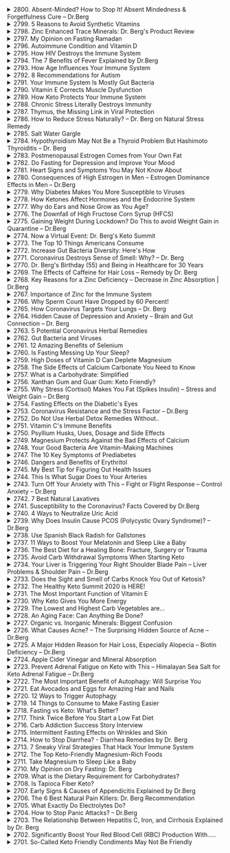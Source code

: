 <details>
<summary>2800. Absent-Minded? How to Stop It! Absent Mindedness & Forgetfulness Cure – Dr.Berg</summary><br>

<a href="https://www.youtube.com/watch?v=TVK8iOs1iHw" target="_blank">
    <img src="https://img.youtube.com/vi/TVK8iOs1iHw/maxresdefault.jpg" alt="[Youtube]" width="200">
</a>


</details>

<details>
<summary>2799. 5 Reasons to Avoid Synthetic Vitamins</summary><br>

<a href="https://www.youtube.com/watch?v=-cF7cLlrJn8" target="_blank">
    <img src="https://img.youtube.com/vi/-cF7cLlrJn8/maxresdefault.jpg" alt="[Youtube]" width="200">
</a>


</details>

<details>
<summary>2798. Zinc Enhanced Trace Minerals: Dr. Berg's Product Review</summary><br>

<a href="https://www.youtube.com/watch?v=UTmdWe8c5so" target="_blank">
    <img src="https://img.youtube.com/vi/UTmdWe8c5so/maxresdefault.jpg" alt="[Youtube]" width="200">
</a>


</details>

<details>
<summary>2797. My Opinion on Fasting Ramadan</summary><br>

<a href="https://www.youtube.com/watch?v=eDXkgbzcrDU" target="_blank">
    <img src="https://img.youtube.com/vi/eDXkgbzcrDU/maxresdefault.jpg" alt="[Youtube]" width="200">
</a>


</details>

<details>
<summary>2796. Autoimmune Condition and Vitamin D</summary><br>

<a href="https://www.youtube.com/watch?v=J4UzsjMzmRU" target="_blank">
    <img src="https://img.youtube.com/vi/J4UzsjMzmRU/maxresdefault.jpg" alt="[Youtube]" width="200">
</a>


</details>

<details>
<summary>2795. How HIV Destroys the Immune System</summary><br>

<a href="https://www.youtube.com/watch?v=_MIIzI6wIw0" target="_blank">
    <img src="https://img.youtube.com/vi/_MIIzI6wIw0/maxresdefault.jpg" alt="[Youtube]" width="200">
</a>


</details>

<details>
<summary>2794. The 7 Benefits of Fever Explained by Dr.Berg</summary><br>

<a href="https://www.youtube.com/watch?v=EKBJrF6-3kw" target="_blank">
    <img src="https://img.youtube.com/vi/EKBJrF6-3kw/maxresdefault.jpg" alt="[Youtube]" width="200">
</a>


</details>

<details>
<summary>2793. How Age Influences Your Immune System</summary><br>

<a href="https://www.youtube.com/watch?v=hgDSa8F4CYU" target="_blank">
    <img src="https://img.youtube.com/vi/hgDSa8F4CYU/maxresdefault.jpg" alt="[Youtube]" width="200">
</a>


</details>

<details>
<summary>2792. 8 Recommendations for Autism</summary><br>

<a href="https://www.youtube.com/watch?v=pLZTahnsheI" target="_blank">
    <img src="https://img.youtube.com/vi/pLZTahnsheI/maxresdefault.jpg" alt="[Youtube]" width="200">
</a>


</details>

<details>
<summary>2791. Your Immune System Is Mostly Gut Bacteria</summary><br>

<a href="https://www.youtube.com/watch?v=Zfyn_gOpxHU" target="_blank">
    <img src="https://img.youtube.com/vi/Zfyn_gOpxHU/maxresdefault.jpg" alt="[Youtube]" width="200">
</a>


</details>

<details>
<summary>2790. Vitamin E Corrects Muscle Dysfunction</summary><br>

<a href="https://www.youtube.com/watch?v=qeoHTRLtJHc" target="_blank">
    <img src="https://img.youtube.com/vi/qeoHTRLtJHc/maxresdefault.jpg" alt="[Youtube]" width="200">
</a>


</details>

<details>
<summary>2789. How Keto Protects Your Immune System</summary><br>

<a href="https://www.youtube.com/watch?v=frFzCZXGYIY" target="_blank">
    <img src="https://img.youtube.com/vi/frFzCZXGYIY/maxresdefault.jpg" alt="[Youtube]" width="200">
</a>


</details>

<details>
<summary>2788. Chronic Stress Literally Destroys Immunity</summary><br>

<a href="https://www.youtube.com/watch?v=DMdtAHpNTSQ" target="_blank">
    <img src="https://img.youtube.com/vi/DMdtAHpNTSQ/maxresdefault.jpg" alt="[Youtube]" width="200">
</a>


</details>

<details>
<summary>2787. Thymus, the Missing Link in Viral Protection</summary><br>

<a href="https://www.youtube.com/watch?v=hynF5ZLEluc" target="_blank">
    <img src="https://img.youtube.com/vi/hynF5ZLEluc/maxresdefault.jpg" alt="[Youtube]" width="200">
</a>


</details>

<details>
<summary>2786. How to Reduce Stress Naturally? – Dr. Berg on Natural Stress Remedy</summary><br>

<a href="https://www.youtube.com/watch?v=rZb-t2jr7FI" target="_blank">
    <img src="https://img.youtube.com/vi/rZb-t2jr7FI/maxresdefault.jpg" alt="[Youtube]" width="200">
</a>


</details>

<details>
<summary>2785. Salt Water Gargle</summary><br>

<a href="https://www.youtube.com/watch?v=LBF9GPjHv6A" target="_blank">
    <img src="https://img.youtube.com/vi/LBF9GPjHv6A/maxresdefault.jpg" alt="[Youtube]" width="200">
</a>


</details>

<details>
<summary>2784. Hypothyroidism May Not Be a Thyroid Problem But Hashimoto Thyroiditis – Dr. Berg</summary><br>

<a href="https://www.youtube.com/watch?v=f6WtYDFbpig" target="_blank">
    <img src="https://img.youtube.com/vi/f6WtYDFbpig/maxresdefault.jpg" alt="[Youtube]" width="200">
</a>


</details>

<details>
<summary>2783. Postmenopausal Estrogen Comes from Your Own Fat</summary><br>

<a href="https://www.youtube.com/watch?v=pdWU0oaPYNo" target="_blank">
    <img src="https://img.youtube.com/vi/pdWU0oaPYNo/maxresdefault.jpg" alt="[Youtube]" width="200">
</a>


</details>

<details>
<summary>2782. Do Fasting for Depression and Improve Your Mood</summary><br>

<a href="https://www.youtube.com/watch?v=1zH5dbzGm4Y" target="_blank">
    <img src="https://img.youtube.com/vi/1zH5dbzGm4Y/maxresdefault.jpg" alt="[Youtube]" width="200">
</a>


</details>

<details>
<summary>2781. Heart Signs and Symptoms You May Not Know About</summary><br>

<a href="https://www.youtube.com/watch?v=PUTN58BiFOA" target="_blank">
    <img src="https://img.youtube.com/vi/PUTN58BiFOA/maxresdefault.jpg" alt="[Youtube]" width="200">
</a>


</details>

<details>
<summary>2780. Consequences of High Estrogen in Men – Estrogen Dominance Effects in Men – Dr.Berg</summary><br>

<a href="https://www.youtube.com/watch?v=9KDMqqCR3sg" target="_blank">
    <img src="https://img.youtube.com/vi/9KDMqqCR3sg/maxresdefault.jpg" alt="[Youtube]" width="200">
</a>


</details>

<details>
<summary>2779. Why Diabetes Makes You More Susceptible to Viruses</summary><br>

<a href="https://www.youtube.com/watch?v=A2fGntTtSpY" target="_blank">
    <img src="https://img.youtube.com/vi/A2fGntTtSpY/maxresdefault.jpg" alt="[Youtube]" width="200">
</a>


</details>

<details>
<summary>2778. How Ketones Affect Hormones and the Endocrine System</summary><br>

<a href="https://www.youtube.com/watch?v=xBzFo9EvCmw" target="_blank">
    <img src="https://img.youtube.com/vi/xBzFo9EvCmw/maxresdefault.jpg" alt="[Youtube]" width="200">
</a>


</details>

<details>
<summary>2777. Why do Ears and Nose Grow as You Age?</summary><br>

<a href="https://www.youtube.com/watch?v=t6KFyBt9BNs" target="_blank">
    <img src="https://img.youtube.com/vi/t6KFyBt9BNs/maxresdefault.jpg" alt="[Youtube]" width="200">
</a>


</details>

<details>
<summary>2776. The Downfall of High Fructose Corn Syrup (HFCS)</summary><br>

<a href="https://www.youtube.com/watch?v=o6QVVwPOQwk" target="_blank">
    <img src="https://img.youtube.com/vi/o6QVVwPOQwk/maxresdefault.jpg" alt="[Youtube]" width="200">
</a>


</details>

<details>
<summary>2775. Gaining Weight During Lockdown? Do This to avoid Weight Gain in Quarantine – Dr.Berg</summary><br>

<a href="https://www.youtube.com/watch?v=7oPcu-6Tt5g" target="_blank">
    <img src="https://img.youtube.com/vi/7oPcu-6Tt5g/maxresdefault.jpg" alt="[Youtube]" width="200">
</a>


</details>

<details>
<summary>2774. Now a Virtual Event: Dr. Berg's Keto Summit</summary><br>

<a href="https://www.youtube.com/watch?v=r4VviKpJsu8" target="_blank">
    <img src="https://img.youtube.com/vi/r4VviKpJsu8/maxresdefault.jpg" alt="[Youtube]" width="200">
</a>


</details>

<details>
<summary>2773. The Top 10 Things Americans Consume</summary><br>

<a href="https://www.youtube.com/watch?v=7XUIgpYlDOY" target="_blank">
    <img src="https://img.youtube.com/vi/7XUIgpYlDOY/maxresdefault.jpg" alt="[Youtube]" width="200">
</a>


</details>

<details>
<summary>2772. Increase Gut Bacteria Diversity: Here's How</summary><br>

<a href="https://www.youtube.com/watch?v=DUqVHZSFKZo" target="_blank">
    <img src="https://img.youtube.com/vi/DUqVHZSFKZo/maxresdefault.jpg" alt="[Youtube]" width="200">
</a>


</details>

<details>
<summary>2771. Coronavirus Destroys Sense of Smell: Why? – Dr. Berg</summary><br>

<a href="https://www.youtube.com/watch?v=EeBMiSGjpWE" target="_blank">
    <img src="https://img.youtube.com/vi/EeBMiSGjpWE/maxresdefault.jpg" alt="[Youtube]" width="200">
</a>


</details>

<details>
<summary>2770. Dr. Berg's Birthday (55) and Being in Healthcare for 30 Years</summary><br>

<a href="https://www.youtube.com/watch?v=hKpCHV4paPg" target="_blank">
    <img src="https://img.youtube.com/vi/hKpCHV4paPg/maxresdefault.jpg" alt="[Youtube]" width="200">
</a>


</details>

<details>
<summary>2769. The Effects of Caffeine for Hair Loss – Remedy by Dr. Berg</summary><br>

<a href="https://www.youtube.com/watch?v=0Nfy8vUBx8c" target="_blank">
    <img src="https://img.youtube.com/vi/0Nfy8vUBx8c/maxresdefault.jpg" alt="[Youtube]" width="200">
</a>


</details>

<details>
<summary>2768. Key Reasons for a Zinc Deficiency – Decrease in Zinc Absorption | Dr.Berg</summary><br>

<a href="https://www.youtube.com/watch?v=kGFQkegsKLs" target="_blank">
    <img src="https://img.youtube.com/vi/kGFQkegsKLs/maxresdefault.jpg" alt="[Youtube]" width="200">
</a>


</details>

<details>
<summary>2767. Importance of Zinc for the Immune System</summary><br>

<a href="https://www.youtube.com/watch?v=Rh7GI_bj104" target="_blank">
    <img src="https://img.youtube.com/vi/Rh7GI_bj104/maxresdefault.jpg" alt="[Youtube]" width="200">
</a>


</details>

<details>
<summary>2766. Why Sperm Count Have Dropped by 60 Percent!</summary><br>

<a href="https://www.youtube.com/watch?v=pIsjyfPNLeQ" target="_blank">
    <img src="https://img.youtube.com/vi/pIsjyfPNLeQ/maxresdefault.jpg" alt="[Youtube]" width="200">
</a>


</details>

<details>
<summary>2765. How Coronavirus Targets Your Lungs – Dr. Berg</summary><br>

<a href="https://www.youtube.com/watch?v=spodpL6w4vo" target="_blank">
    <img src="https://img.youtube.com/vi/spodpL6w4vo/maxresdefault.jpg" alt="[Youtube]" width="200">
</a>


</details>

<details>
<summary>2764. Hidden Cause of Depression and Anxiety – Brain and Gut Connection – Dr. Berg</summary><br>

<a href="https://www.youtube.com/watch?v=FcjDSmCw45o" target="_blank">
    <img src="https://img.youtube.com/vi/FcjDSmCw45o/maxresdefault.jpg" alt="[Youtube]" width="200">
</a>


</details>

<details>
<summary>2763. 5 Potential Coronavirus Herbal Remedies</summary><br>

<a href="https://www.youtube.com/watch?v=Z5UPhiIl4dQ" target="_blank">
    <img src="https://img.youtube.com/vi/Z5UPhiIl4dQ/maxresdefault.jpg" alt="[Youtube]" width="200">
</a>


</details>

<details>
<summary>2762. Gut Bacteria and Viruses</summary><br>

<a href="https://www.youtube.com/watch?v=r9g3OO3hkL0" target="_blank">
    <img src="https://img.youtube.com/vi/r9g3OO3hkL0/maxresdefault.jpg" alt="[Youtube]" width="200">
</a>


</details>

<details>
<summary>2761. 12 Amazing Benefits of Selenium</summary><br>

<a href="https://www.youtube.com/watch?v=BR2VC6d53D4" target="_blank">
    <img src="https://img.youtube.com/vi/BR2VC6d53D4/maxresdefault.jpg" alt="[Youtube]" width="200">
</a>


</details>

<details>
<summary>2760. Is Fasting Messing Up Your Sleep?</summary><br>

<a href="https://www.youtube.com/watch?v=XBdsTcuIE6c" target="_blank">
    <img src="https://img.youtube.com/vi/XBdsTcuIE6c/maxresdefault.jpg" alt="[Youtube]" width="200">
</a>


</details>

<details>
<summary>2759. High Doses of Vitamin D Can Deplete Magnesium</summary><br>

<a href="https://www.youtube.com/watch?v=ZRjBPuj4q6I" target="_blank">
    <img src="https://img.youtube.com/vi/ZRjBPuj4q6I/maxresdefault.jpg" alt="[Youtube]" width="200">
</a>


</details>

<details>
<summary>2758. The Side Effects of Calcium Carbonate You Need to Know</summary><br>

<a href="https://www.youtube.com/watch?v=VCpbvwM-5U4" target="_blank">
    <img src="https://img.youtube.com/vi/VCpbvwM-5U4/maxresdefault.jpg" alt="[Youtube]" width="200">
</a>


</details>

<details>
<summary>2757. What is a Carbohydrate: Simplified</summary><br>

<a href="https://www.youtube.com/watch?v=vUXI47Y8rfo" target="_blank">
    <img src="https://img.youtube.com/vi/vUXI47Y8rfo/maxresdefault.jpg" alt="[Youtube]" width="200">
</a>


</details>

<details>
<summary>2756. Xanthan Gum and Guar Gum: Keto Friendly?</summary><br>

<a href="https://www.youtube.com/watch?v=xnJ9y4ggtFY" target="_blank">
    <img src="https://img.youtube.com/vi/xnJ9y4ggtFY/maxresdefault.jpg" alt="[Youtube]" width="200">
</a>


</details>

<details>
<summary>2755. Why Stress (Cortisol) Makes You Fat (Spikes Insulin) – Stress and Weight Gain – Dr.Berg</summary><br>

<a href="https://www.youtube.com/watch?v=FUGJjIi3UG4" target="_blank">
    <img src="https://img.youtube.com/vi/FUGJjIi3UG4/maxresdefault.jpg" alt="[Youtube]" width="200">
</a>


</details>

<details>
<summary>2754. Fasting Effects on the Diabetic's Eyes</summary><br>

<a href="https://www.youtube.com/watch?v=HVk42fQ4KUE" target="_blank">
    <img src="https://img.youtube.com/vi/HVk42fQ4KUE/maxresdefault.jpg" alt="[Youtube]" width="200">
</a>


</details>

<details>
<summary>2753. Coronavirus Resistance and the Stress Factor – Dr.Berg</summary><br>

<a href="https://www.youtube.com/watch?v=H6vKmPPvsn8" target="_blank">
    <img src="https://img.youtube.com/vi/H6vKmPPvsn8/maxresdefault.jpg" alt="[Youtube]" width="200">
</a>


</details>

<details>
<summary>2752. Do Not Use Herbal Detox Remedies Without..</summary><br>

<a href="https://www.youtube.com/watch?v=Sw5gS6pZYZE" target="_blank">
    <img src="https://img.youtube.com/vi/Sw5gS6pZYZE/maxresdefault.jpg" alt="[Youtube]" width="200">
</a>


</details>

<details>
<summary>2751. Vitamin C's Immune Benefits</summary><br>

<a href="https://www.youtube.com/watch?v=ivYMo59SRRI" target="_blank">
    <img src="https://img.youtube.com/vi/ivYMo59SRRI/maxresdefault.jpg" alt="[Youtube]" width="200">
</a>


</details>

<details>
<summary>2750. Psyllium Husks, Uses, Dosage and Side Effects</summary><br>

<a href="https://www.youtube.com/watch?v=2wYCFoj9Nok" target="_blank">
    <img src="https://img.youtube.com/vi/2wYCFoj9Nok/maxresdefault.jpg" alt="[Youtube]" width="200">
</a>


</details>

<details>
<summary>2749. Magnesium Protects Against the Bad Effects of Calcium</summary><br>

<a href="https://www.youtube.com/watch?v=D2UEHG6lx4A" target="_blank">
    <img src="https://img.youtube.com/vi/D2UEHG6lx4A/maxresdefault.jpg" alt="[Youtube]" width="200">
</a>


</details>

<details>
<summary>2748. Your Good Bacteria Are Vitamin-Making Machines</summary><br>

<a href="https://www.youtube.com/watch?v=vf35Ql6KfHw" target="_blank">
    <img src="https://img.youtube.com/vi/vf35Ql6KfHw/maxresdefault.jpg" alt="[Youtube]" width="200">
</a>


</details>

<details>
<summary>2747. The 10 Key Symptoms of Prediabetes</summary><br>

<a href="https://www.youtube.com/watch?v=dhIEqen1siQ" target="_blank">
    <img src="https://img.youtube.com/vi/dhIEqen1siQ/maxresdefault.jpg" alt="[Youtube]" width="200">
</a>


</details>

<details>
<summary>2746. Dangers and Benefits of Erythritol</summary><br>

<a href="https://www.youtube.com/watch?v=s_a9C1AA5rk" target="_blank">
    <img src="https://img.youtube.com/vi/s_a9C1AA5rk/maxresdefault.jpg" alt="[Youtube]" width="200">
</a>


</details>

<details>
<summary>2745. My Best Tip for Figuring Out Health Issues</summary><br>

<a href="https://www.youtube.com/watch?v=Iz9NLpg8S08" target="_blank">
    <img src="https://img.youtube.com/vi/Iz9NLpg8S08/maxresdefault.jpg" alt="[Youtube]" width="200">
</a>


</details>

<details>
<summary>2744. This Is What Sugar Does to Your Arteries</summary><br>

<a href="https://www.youtube.com/watch?v=rczpsqO40mE" target="_blank">
    <img src="https://img.youtube.com/vi/rczpsqO40mE/maxresdefault.jpg" alt="[Youtube]" width="200">
</a>


</details>

<details>
<summary>2743. Turn Off Your Anxiety with This – Fight or Flight Response – Control Anxiety – Dr.Berg</summary><br>

<a href="https://www.youtube.com/watch?v=5hIiixbdx2w" target="_blank">
    <img src="https://img.youtube.com/vi/5hIiixbdx2w/maxresdefault.jpg" alt="[Youtube]" width="200">
</a>


</details>

<details>
<summary>2742. 7 Best Natural Laxatives</summary><br>

<a href="https://www.youtube.com/watch?v=WuyyXsGdFyQ" target="_blank">
    <img src="https://img.youtube.com/vi/WuyyXsGdFyQ/maxresdefault.jpg" alt="[Youtube]" width="200">
</a>


</details>

<details>
<summary>2741. Susceptibility to the Coronavirus? Facts Covered by Dr.Berg</summary><br>

<a href="https://www.youtube.com/watch?v=cjUOpvmDE7k" target="_blank">
    <img src="https://img.youtube.com/vi/cjUOpvmDE7k/maxresdefault.jpg" alt="[Youtube]" width="200">
</a>


</details>

<details>
<summary>2740. 4 Ways  to Neutralize Uric Acid</summary><br>

<a href="https://www.youtube.com/watch?v=aVnEp5wYztw" target="_blank">
    <img src="https://img.youtube.com/vi/aVnEp5wYztw/maxresdefault.jpg" alt="[Youtube]" width="200">
</a>


</details>

<details>
<summary>2739. Why Does Insulin Cause PCOS (Polycystic Ovary Syndrome)? – Dr.Berg</summary><br>

<a href="https://www.youtube.com/watch?v=NfkX-B_20EY" target="_blank">
    <img src="https://img.youtube.com/vi/NfkX-B_20EY/maxresdefault.jpg" alt="[Youtube]" width="200">
</a>


</details>

<details>
<summary>2738. Use Spanish Black Radish for Gallstones</summary><br>

<a href="https://www.youtube.com/watch?v=8nef_zgqCas" target="_blank">
    <img src="https://img.youtube.com/vi/8nef_zgqCas/maxresdefault.jpg" alt="[Youtube]" width="200">
</a>


</details>

<details>
<summary>2737. 11 Ways to Boost Your Melatonin and Sleep Like a Baby</summary><br>

<a href="https://www.youtube.com/watch?v=2KaMsMUnt5o" target="_blank">
    <img src="https://img.youtube.com/vi/2KaMsMUnt5o/maxresdefault.jpg" alt="[Youtube]" width="200">
</a>


</details>

<details>
<summary>2736. The Best Diet for a Healing Bone: Fracture, Surgery or Trauma</summary><br>

<a href="https://www.youtube.com/watch?v=moSq3Dr9MeE" target="_blank">
    <img src="https://img.youtube.com/vi/moSq3Dr9MeE/maxresdefault.jpg" alt="[Youtube]" width="200">
</a>


</details>

<details>
<summary>2735. Avoid Carb Withdrawal Symptoms When Starting Keto</summary><br>

<a href="https://www.youtube.com/watch?v=L5yVvcqEmbk" target="_blank">
    <img src="https://img.youtube.com/vi/L5yVvcqEmbk/maxresdefault.jpg" alt="[Youtube]" width="200">
</a>


</details>

<details>
<summary>2734. Your Liver is Triggering Your Right Shoulder Blade Pain – Liver Problems & Shoulder Pain – Dr.Berg</summary><br>

<a href="https://www.youtube.com/watch?v=zNmH2F2njFY" target="_blank">
    <img src="https://img.youtube.com/vi/zNmH2F2njFY/maxresdefault.jpg" alt="[Youtube]" width="200">
</a>


</details>

<details>
<summary>2733. Does the Sight and Smell of Carbs Knock You Out of Ketosis?</summary><br>

<a href="https://www.youtube.com/watch?v=MgAqm4fkS7Q" target="_blank">
    <img src="https://img.youtube.com/vi/MgAqm4fkS7Q/maxresdefault.jpg" alt="[Youtube]" width="200">
</a>


</details>

<details>
<summary>2732. The Healthy Keto Summit 2020 is HERE!</summary><br>

<a href="https://www.youtube.com/watch?v=ny8mI-JOtmI" target="_blank">
    <img src="https://img.youtube.com/vi/ny8mI-JOtmI/maxresdefault.jpg" alt="[Youtube]" width="200">
</a>


</details>

<details>
<summary>2731. The Most Important Function of Vitamin E</summary><br>

<a href="https://www.youtube.com/watch?v=1FYcC3O64fY" target="_blank">
    <img src="https://img.youtube.com/vi/1FYcC3O64fY/maxresdefault.jpg" alt="[Youtube]" width="200">
</a>


</details>

<details>
<summary>2730. Why Keto Gives You More Energy</summary><br>

<a href="https://www.youtube.com/watch?v=8Dya8j2lV3k" target="_blank">
    <img src="https://img.youtube.com/vi/8Dya8j2lV3k/maxresdefault.jpg" alt="[Youtube]" width="200">
</a>


</details>

<details>
<summary>2729. The Lowest and Highest Carb Vegetables are...</summary><br>

<a href="https://www.youtube.com/watch?v=qhObso_z3YE" target="_blank">
    <img src="https://img.youtube.com/vi/qhObso_z3YE/maxresdefault.jpg" alt="[Youtube]" width="200">
</a>


</details>

<details>
<summary>2728. An Aging Face: Can Anything Be Done?</summary><br>

<a href="https://www.youtube.com/watch?v=EsPT7EOJkrE" target="_blank">
    <img src="https://img.youtube.com/vi/EsPT7EOJkrE/maxresdefault.jpg" alt="[Youtube]" width="200">
</a>


</details>

<details>
<summary>2727. Organic vs. Inorganic Minerals: Biggest Confusion</summary><br>

<a href="https://www.youtube.com/watch?v=Y0civQTZh-4" target="_blank">
    <img src="https://img.youtube.com/vi/Y0civQTZh-4/maxresdefault.jpg" alt="[Youtube]" width="200">
</a>


</details>

<details>
<summary>2726. What Causes Acne? – The Surprising Hidden Source of Acne – Dr.Berg</summary><br>

<a href="https://www.youtube.com/watch?v=qoz0BN7r5nY" target="_blank">
    <img src="https://img.youtube.com/vi/qoz0BN7r5nY/maxresdefault.jpg" alt="[Youtube]" width="200">
</a>


</details>

<details>
<summary>2725. A Major Hidden Reason for Hair Loss, Especially Alopecia – Biotin Deficiency – Dr.Berg</summary><br>

<a href="https://www.youtube.com/watch?v=X-rSusG4HZk" target="_blank">
    <img src="https://img.youtube.com/vi/X-rSusG4HZk/maxresdefault.jpg" alt="[Youtube]" width="200">
</a>


</details>

<details>
<summary>2724. Apple Cider Vinegar and Mineral Absorption</summary><br>

<a href="https://www.youtube.com/watch?v=kSal5X12Bpc" target="_blank">
    <img src="https://img.youtube.com/vi/kSal5X12Bpc/maxresdefault.jpg" alt="[Youtube]" width="200">
</a>


</details>

<details>
<summary>2723. Prevent Adrenal Fatigue on Keto with This – Himalayan Sea Salt for Keto Adrenal Fatigue – Dr.Berg</summary><br>

<a href="https://www.youtube.com/watch?v=iBDCqeXMgtc" target="_blank">
    <img src="https://img.youtube.com/vi/iBDCqeXMgtc/maxresdefault.jpg" alt="[Youtube]" width="200">
</a>


</details>

<details>
<summary>2722. The Most Important Benefit of Autophagy: Will Surprise You</summary><br>

<a href="https://www.youtube.com/watch?v=_czOxHKx6Og" target="_blank">
    <img src="https://img.youtube.com/vi/_czOxHKx6Og/maxresdefault.jpg" alt="[Youtube]" width="200">
</a>


</details>

<details>
<summary>2721. Eat Avocados and Eggs for Amazing Hair and Nails</summary><br>

<a href="https://www.youtube.com/watch?v=dkuM-RAzPpE" target="_blank">
    <img src="https://img.youtube.com/vi/dkuM-RAzPpE/maxresdefault.jpg" alt="[Youtube]" width="200">
</a>


</details>

<details>
<summary>2720. 12 Ways to Trigger Autophagy</summary><br>

<a href="https://www.youtube.com/watch?v=SDpxUn4qShA" target="_blank">
    <img src="https://img.youtube.com/vi/SDpxUn4qShA/maxresdefault.jpg" alt="[Youtube]" width="200">
</a>


</details>

<details>
<summary>2719. 14 Things to Consume to Make Fasting Easier</summary><br>

<a href="https://www.youtube.com/watch?v=hbhO_1N9kh8" target="_blank">
    <img src="https://img.youtube.com/vi/hbhO_1N9kh8/maxresdefault.jpg" alt="[Youtube]" width="200">
</a>


</details>

<details>
<summary>2718. Fasting vs Keto: What's Better?</summary><br>

<a href="https://www.youtube.com/watch?v=SI4zOHcdr5w" target="_blank">
    <img src="https://img.youtube.com/vi/SI4zOHcdr5w/maxresdefault.jpg" alt="[Youtube]" width="200">
</a>


</details>

<details>
<summary>2717. Think Twice Before You Start a Low Fat Diet</summary><br>

<a href="https://www.youtube.com/watch?v=M29Wt1OskYI" target="_blank">
    <img src="https://img.youtube.com/vi/M29Wt1OskYI/maxresdefault.jpg" alt="[Youtube]" width="200">
</a>


</details>

<details>
<summary>2716. Carb Addiction Success Story Interview</summary><br>

<a href="https://www.youtube.com/watch?v=LsEXWcIY5ZA" target="_blank">
    <img src="https://img.youtube.com/vi/LsEXWcIY5ZA/maxresdefault.jpg" alt="[Youtube]" width="200">
</a>


</details>

<details>
<summary>2715. Intermittent Fasting Effects on Wrinkles and Skin</summary><br>

<a href="https://www.youtube.com/watch?v=cyQ_Mty-q7s" target="_blank">
    <img src="https://img.youtube.com/vi/cyQ_Mty-q7s/maxresdefault.jpg" alt="[Youtube]" width="200">
</a>


</details>

<details>
<summary>2714. How to Stop Diarrhea? - Diarrhea Remedies by Dr. Berg</summary><br>

<a href="https://www.youtube.com/watch?v=VVO8OqMA-pI" target="_blank">
    <img src="https://img.youtube.com/vi/VVO8OqMA-pI/maxresdefault.jpg" alt="[Youtube]" width="200">
</a>


</details>

<details>
<summary>2713. 7 Sneaky Viral Strategies That Hack Your Immune System</summary><br>

<a href="https://www.youtube.com/watch?v=XE4X926W6x8" target="_blank">
    <img src="https://img.youtube.com/vi/XE4X926W6x8/maxresdefault.jpg" alt="[Youtube]" width="200">
</a>


</details>

<details>
<summary>2712. The Top Keto-Friendly Magnesium-Rich Foods</summary><br>

<a href="https://www.youtube.com/watch?v=e7M5FHIpncc" target="_blank">
    <img src="https://img.youtube.com/vi/e7M5FHIpncc/maxresdefault.jpg" alt="[Youtube]" width="200">
</a>


</details>

<details>
<summary>2711. Take Magnesium to Sleep Like a Baby</summary><br>

<a href="https://www.youtube.com/watch?v=FiqfxOfVkqQ" target="_blank">
    <img src="https://img.youtube.com/vi/FiqfxOfVkqQ/maxresdefault.jpg" alt="[Youtube]" width="200">
</a>


</details>

<details>
<summary>2710. My Opinion on Dry Fasting: Dr. Berg</summary><br>

<a href="https://www.youtube.com/watch?v=Txr9C7wyhXI" target="_blank">
    <img src="https://img.youtube.com/vi/Txr9C7wyhXI/maxresdefault.jpg" alt="[Youtube]" width="200">
</a>


</details>

<details>
<summary>2709. What is the Dietary Requirement for Carbohydrates?</summary><br>

<a href="https://www.youtube.com/watch?v=8yb6_8vrCtk" target="_blank">
    <img src="https://img.youtube.com/vi/8yb6_8vrCtk/maxresdefault.jpg" alt="[Youtube]" width="200">
</a>


</details>

<details>
<summary>2708. Is Tapioca Fiber Keto?</summary><br>

<a href="https://www.youtube.com/watch?v=YzO2rgEvu3o" target="_blank">
    <img src="https://img.youtube.com/vi/YzO2rgEvu3o/maxresdefault.jpg" alt="[Youtube]" width="200">
</a>


</details>

<details>
<summary>2707. Early Signs & Causes of Appendicitis Explained by Dr.Berg</summary><br>

<a href="https://www.youtube.com/watch?v=oVS84yERyek" target="_blank">
    <img src="https://img.youtube.com/vi/oVS84yERyek/maxresdefault.jpg" alt="[Youtube]" width="200">
</a>


</details>

<details>
<summary>2706. The 6 Best Natural Pain Killers: Dr. Berg Recommendation</summary><br>

<a href="https://www.youtube.com/watch?v=dW7RJS21K_o" target="_blank">
    <img src="https://img.youtube.com/vi/dW7RJS21K_o/maxresdefault.jpg" alt="[Youtube]" width="200">
</a>


</details>

<details>
<summary>2705. What Exactly Do Electrolytes Do?</summary><br>

<a href="https://www.youtube.com/watch?v=b0EcXMIaw3M" target="_blank">
    <img src="https://img.youtube.com/vi/b0EcXMIaw3M/maxresdefault.jpg" alt="[Youtube]" width="200">
</a>


</details>

<details>
<summary>2704. How to Stop Panic Attacks? – Dr.Berg</summary><br>

<a href="https://www.youtube.com/watch?v=hyHpd9fh_WQ" target="_blank">
    <img src="https://img.youtube.com/vi/hyHpd9fh_WQ/maxresdefault.jpg" alt="[Youtube]" width="200">
</a>


</details>

<details>
<summary>2703. The Relationship Between Hepatitis C, Iron, and Cirrhosis Explained by Dr. Berg</summary><br>

<a href="https://www.youtube.com/watch?v=IwKoZk5OqtU" target="_blank">
    <img src="https://img.youtube.com/vi/IwKoZk5OqtU/maxresdefault.jpg" alt="[Youtube]" width="200">
</a>


</details>

<details>
<summary>2702. Significantly Boost Your Red Blood Cell (RBC) Production With.....</summary><br>

<a href="https://www.youtube.com/watch?v=DLwPMnFBwSA" target="_blank">
    <img src="https://img.youtube.com/vi/DLwPMnFBwSA/maxresdefault.jpg" alt="[Youtube]" width="200">
</a>


</details>

<details>
<summary>2701. So-Called Keto Friendly Condiments May Not Be Friendly</summary><br>

<a href="https://www.youtube.com/watch?v=bAlOPIXhEbE" target="_blank">
    <img src="https://img.youtube.com/vi/bAlOPIXhEbE/maxresdefault.jpg" alt="[Youtube]" width="200">
</a>


</details>

